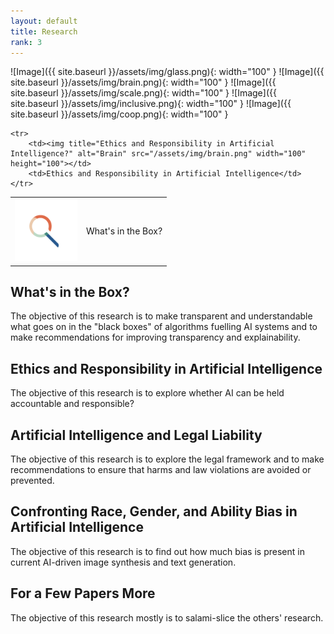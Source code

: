 ```yaml
---
layout: default
title: Research
rank: 3
---
```


![Image]({{ site.baseurl }}/assets/img/glass.png){: width="100" } ![Image]({{ site.baseurl }}/assets/img/brain.png){: width="100" } ![Image]({{ site.baseurl }}/assets/img/scale.png){: width="100" } ![Image]({{ site.baseurl }}/assets/img/inclusive.png){: width="100" } ![Image]({{ site.baseurl }}/assets/img/coop.png){: width="100" }


<table>
    <tr>
        <td><img title="What's in the Box?" alt="Looking glass" src="/assets/img/glass.png" width="100" height="100"></td>
        <td>What's in the Box?</td>
    </tr>

    <tr>
        <td><img title="Ethics and Responsibility in Artificial Intelligence?" alt="Brain" src="/assets/img/brain.png" width="100" height="100"></td>
        <td>Ethics and Responsibility in Artificial Intelligence</td>
    </tr>
    
</table>

## What's in the Box?
The objective of this research is to make transparent and understandable what goes on in the "black boxes" of algorithms fuelling AI systems and to make recommendations for improving transparency and explainability.

## Ethics and Responsibility in Artificial Intelligence
The objective of this research is to explore whether AI can be held accountable and responsible?

## Artificial Intelligence and Legal Liability
The objective of this research is to explore the legal framework and to make recommendations to ensure that harms and law violations are avoided or prevented.

## Confronting Race, Gender, and Ability Bias in Artificial Intelligence
The objective of this research is to find out how much bias is present in current AI-driven image synthesis and text generation.

## For a Few Papers More
The objective of this research mostly is to salami-slice the others' research.
